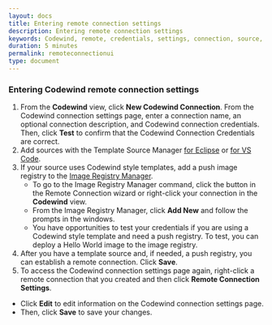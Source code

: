 ```yaml
---
layout: docs
title: Entering remote connection settings
description: Entering remote connection settings
keywords: Codewind, remote, credentials, settings, connection, source, sources, template, templates, style, styles, manager, managers, registry, registries, image, images
duration: 5 minutes
permalink: remoteconnectionui
type: document
---
```


### Entering Codewind remote connection settings
1. From the **Codewind** view, click **New Codewind Connection**. From the Codewind connection settings page, enter a connection name, an optional connection description, and Codewind connection credentials. Then, click **Test** to confirm that the Codewind Connection Credentials are correct.
2. Add sources with the Template Source Manager [for Eclipse](mdteclipseworkingwithtemplates.html) or [for VS Code](mdt-vsc-workingwithtemplates.html).
3. If your source uses Codewind style templates, add a push image registry to the [Image Registry Manager](dockerregistry.html).
   - To go to the Image Registry Manager command, click the button in the Remote Connection wizard or right-click your connection in the **Codewind** view.
   - From the Image Registry Manager, click **Add New** and follow the prompts in the windows.
   - You have opportunities to test your credentials if you are using a Codewind style template and need a push registry. To test, you can deploy a Hello World image to the image registry.
4. After you have a template source and, if needed, a push registry, you can establish a remote connection. Click **Save**.
5. To access the Codewind connection settings page again, right-click a remote connection that you created and then click **Remote Connection Settings**.
  - Click **Edit** to edit information on the Codewind connection settings page.
  - Then, click **Save** to save your changes.